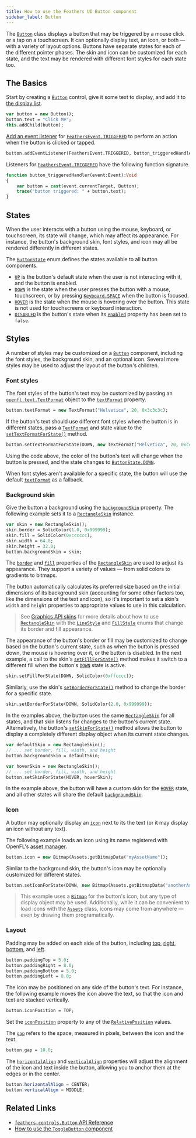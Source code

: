 ```yaml
---
title: How to use the Feathers UI Button component
sidebar_label: Button
---
```


The [`Button`](https://api.feathersui.com/current/feathers/controls/Button.html) class displays a button that may be triggered by a mouse click or a tap on a touchscreen. It can optionally display text, an icon, or both — with a variety of layout options. Buttons have separate states for each of the different pointer phases. The skin and icon can be customized for each state, and the text may be rendered with different font styles for each state too.

## The Basics

Start by creating a [`Button`](https://api.feathersui.com/current/feathers/controls/Button.html) control, give it some text to display, and add it to [the display list](https://books.openfl.org/openfl-developers-guide/display-programming/basics-of-display-programming.html).

```hx
var button = new Button();
button.text = "Click Me";
this.addChild(button);
```

[Add an event listener](https://books.openfl.org/openfl-developers-guide/handling-events/basics-of-handling-events.html) for [`FeathersEvent.TRIGGERED`](https://api.feathersui.com/current/feathers/events/FeathersEvent.html#TRIGGERED) to perform an action when the button is clicked or tapped.

```hx
button.addEventListener(FeathersEvent.TRIGGERED, button_triggeredHandler);
```

Listeners for [`FeathersEvent.TRIGGERED`](https://api.feathersui.com/current/feathers/events/FeathersEvent.html#TRIGGERED) have the following function signature.

```hx
function button_triggeredHandler(event:Event):Void
{
    var button = cast(event.currentTarget, Button);
    trace("button triggered: " + button.text);
}
```

## States

When the user interacts with a button using the mouse, keyboard, or touchscreen, its state will change, which may affect its appearance. For instance, the button's background skin, font styles, and icon may all be rendered differently in different states.

The [`ButtonState`](https://api.feathersui.com/current/feathers/controls/ButtonState.html) enum defines the states available to all button components.

- [`UP`](https://api.feathersui.com/current/feathers/controls/ButtonState.html#UP) is the button's default state when the user is not interacting with it, and the button is enabled.
- [`DOWN`](https://api.feathersui.com/current/feathers/controls/ButtonState.html#DOWN) is the state when the user presses the button with a mouse, touchscreen, or by pressing [`Keyboard.SPACE`](https://api.openfl.org/openfl/ui/Keyboard.html#SPACE) when the button is focused.
- [`HOVER`](https://api.feathersui.com/current/feathers/controls/ButtonState.html#HOVER) is the state when the mouse is hovering over the button. This state is not used for touchscreens or keyboard interaction.
- [`DISABLED`](https://api.feathersui.com/current/feathers/controls/ButtonState.html#DISABLED) is the button's state when its [`enabled`](https://api.feathersui.com/current/feathers/core/IUIControl.html#enabled) property has been set to `false`.

## Styles

A number of styles may be customized on a [`Button`](https://api.feathersui.com/current/feathers/controls/Button.html) component, including the font styles, the background skin, and an optional icon. Several more styles may be used to adjust the layout of the button's children.

### Font styles

The font styles of the button's text may be customized by passing an [`openfl.text.TextFormat`](https://api.openfl.org/openfl/text/TextFormat.html) object to the [`textFormat`](https://api.feathersui.com/current/feathers/controls/Button.html#textFormat) property.

```hx
button.textFormat = new TextFormat("Helvetica", 20, 0x3c3c3c);
```

If the button's text should use different font styles when the button is in different states, pass a [`TextFormat`](https://api.openfl.org/openfl/text/TextFormat.html) and state value to the [`setTextFormatForState()`](https://api.feathersui.com/current/feathers/controls/Button.html#setTextFormatForState) method.

```hx
button.setTextFormatForState(DOWN, new TextFormat("Helvetica", 20, 0xcc0000));
```

Using the code above, the color of the button's text will change when the button is pressed, and the state changes to [`ButtonState.DOWN`](https://api.feathersui.com/current/feathers/controls/ButtonState.html#DOWN).

When font styles aren't available for a specific state, the button will use the default [`textFormat`](https://api.feathersui.com/current/feathers/controls/Button.html#textFormat) as a fallback.

### Background skin

Give the button a background using the [`backgroundSkin`](https://api.feathersui.com/current/feathers/controls/BasicButton.html#backgroundSkin) property. The following example sets it to a [`RectangleSkin`](https://api.feathersui.com/current/feathers/skins/RectangleSkin.html) instance.

```hx
var skin = new RectangleSkin();
skin.border = SolidColor(1.0, 0x999999);
skin.fill = SolidColor(0xcccccc);
skin.width = 64.0;
skin.height = 32.0;
button.backgroundSkin = skin;
```

The [`border`](https://api.feathersui.com/current/feathers/skins/BaseGraphicsPathSkin.html#border) and [`fill`](https://api.feathersui.com/current/feathers/skins/BaseGraphicsPathSkin.html#fill) properties of the [`RectangleSkin`](https://api.feathersui.com/current/feathers/skins/RectangleSkin.html) are used to adjust its appearance. They support a variety of values — from solid colors to gradients to bitmaps.

The button automatically calculates its preferred size based on the initial dimensions of its background skin (accounting for some other factors too, like the dimensions of the text and icon), so it's important to set a skin's `width` and `height` properties to appropriate values to use in this calculation.

> See [Graphics API skins](./graphics-api-skins.md) for more details about how to use [`RectangleSkin`](https://api.feathersui.com/current/feathers/skins/RectangleSkin.html) with the [`LineStyle`](https://api.feathersui.com/current/feathers/graphics/LineStyle.html) and [`FillStyle`](https://api.feathersui.com/current/feathers/graphics/FillStyle.html) enums that change its border and fill appearance.

The appearance of the button's border or fill may be customized to change based on the button's current state, such as when the button is pressed down, the mouse is hovering over it, or the button is disabled. In the next example, a call to the skin's [`setFillForState()`](https://api.feathersui.com/current/feathers/skins/RectangleSkin.html#setFillForState) method makes it switch to a different fill when the button's [`DOWN`](https://api.feathersui.com/current/feathers/controls/ButtonState.html#DOWN) state is active.

```hx
skin.setFillForState(DOWN, SolidColor(0xffcccc));
```

Similarly, use the skin's [`setBorderForState()`](https://api.feathersui.com/current/feathers/skins/RectangleSkin.html#setBorderForState) method to change the border for a specific state.

```hx
skin.setBorderForState(DOWN, SolidColor(2.0, 0x999999));
```

In the examples above, the button uses the same [`RectangleSkin`](https://api.feathersui.com/current/feathers/skins/RectangleSkin.html) for all states, and that skin listens for changes to the button's current state. Alternatively, the button's [`setSkinForState()`](https://api.feathersui.com/current/feathers/controls/BasicButton.html#setSkinForState) method allows the button to display a completely different display object when its current state changes.

```hx
var defaultSkin = new RectangleSkin();
// ... set border, fill, width, and height
button.backgroundSkin = defaultSkin;

var hoverSkin = new RectangleSkin();
// ... set border, fill, width, and height
button.setSkinForState(HOVER, hoverSkin);
```

In the example above, the button will have a custom skin for the [`HOVER`](https://api.feathersui.com/current/feathers/controls/ButtonState.html#HOVER) state, and all other states will share the default [`backgroundSkin`](https://api.feathersui.com/current/feathers/controls/BasicButton.html#backgroundSkin).

### Icon

A button may optionally display an [`icon`](https://api.feathersui.com/current/feathers/controls/Button.html#icon) next to its the text (or it may display an icon without any text).

The following example loads an icon using its name registered with OpenFL's [asset manager](https://api.openfl.org/openfl/utils/Assets.html).

```hx
button.icon = new Bitmap(Assets.getBitmapData("myAssetName"));
```

Similar to the background skin, the button's icon may be optionally customized for different states.

```hx
button.setIconForState(DOWN, new Bitmap(Assets.getBitmapData("anotherAssetName")));
```

> This example uses a [`Bitmap`](https://api.openfl.org/openfl/display/Bitmap.html) for the button's icon, but any type of display object may be used. Additionally, while it can be convenient to load icons with the [`Assets`](https://api.openfl.org/openfl/utils/Assets.html) class, icons may come from anywhere — even by drawing them programatically.

### Layout

Padding may be added on each side of the button, including [top](https://api.feathersui.com/current/feathers/controls/Button.html#paddingTop), [right](https://api.feathersui.com/current/feathers/controls/Button.html#paddingRight), [bottom](https://api.feathersui.com/current/feathers/controls/Button.html#paddingBottom), and [left](https://api.feathersui.com/current/feathers/controls/Button.html#paddingLeft).

```hx
button.paddingTop = 5.0;
button.paddingRight = 8.0;
button.paddingBottom = 5.0;
button.paddingLeft = 8.0;
```

The icon may be positioned on any side of the button's text. For instance, the following example moves the icon above the text, so that the icon and text are stacked vertically.

```hx
button.iconPosition = TOP;
```

Set the [`iconPosition`](https://api.feathersui.com/current/feathers/controls/Button.html#iconPosition) property to any of the [`RelativePosition`](https://api.feathersui.com/current/feathers/layout/RelativePosition.html) values.

The [`gap`](https://api.feathersui.com/current/feathers/controls/Button.html#gap) refers to the space, measured in pixels, between the icon and the text.

```hx
button.gap = 10.0;
```

The [`horizontalAlign`](https://api.feathersui.com/current/feathers/controls/Button.html#horizontalAlign) and [`verticalAlign`](https://api.feathersui.com/current/feathers/controls/Button.html#verticalAlign) properties will adjust the alignment of the icon and text inside the button, allowing you to anchor them at the edges or in the center.

```actionscript
button.horizontalAlign = CENTER;
button.verticalAlign = MIDDLE;
```

## Related Links

- [`feathers.controls.Button` API Reference](https://api.feathersui.com/current/feathers/controls/Button.html)
- [How to use the `ToggleButton` component](./toggle-button.html)
